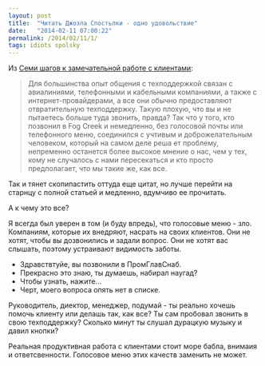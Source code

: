 ```yaml
---
layout: post
title:  "Читать Джоэла Спостьлки - одно удовольствие"
date:   "2014-02-11 07:00:22"
permalink: /2014/02/11/1/
tags: idiots spolsky
---
```


Из
[Семи шагов к замечательной работе с клиентами](http://local.joelonsoftware.com/wiki/%D0%A1%D0%B5%D0%BC%D1%8C_%D1%88%D0%B0%D0%B3%D0%BE%D0%B2_%D0%BD%D0%B0_%D0%BF%D1%83%D1%82%D0%B8_%D0%BA_%D0%B2%D0%BE%D1%81%D1%85%D0%B8%D1%82%D0%B8%D1%82%D0%B5%D0%BB%D1%8C%D0%BD%D0%BE%D0%B9_%D1%81%D0%BB%D1%83%D0%B6%D0%B1%D0%B5_%D0%BF%D0%BE_%D1%80%D0%B0%D0%B1%D0%BE%D1%82%D0%B5_%D1%81_%D0%BA%D0%BB%D0%B8%D0%B5%D0%BD%D1%82%D0%B0%D0%BC%D0%B8):

>Для большинства опыт общения с техподдержкой связан с авиалиниями,
>телефонными и кабельными компаниями, а также с интернет-провайдерами,
>а все они обычно предоставляют отвратительную техподдержку. Такую
>плохую, что вы и не пытаетесь больше туда звонить, правда? Так что у
>того, кто позвонил в Fog Creek и немедленно, без голосовой почты или
>телефонного меню, соединился с учтивым и доброжелательным человеком,
>который на самом деле реша ет проблему, непременно останется более
>высокое мнение о нас, чем у тех, кому не случалось с нами
>пересекаться и кто просто предполагает, что мы такие же, как все.

Так и тянет скопипастить оттуда еще цитат, но лучше перейти на старнцу
с полной статьей и медленно, вдумчиво ее прочитать.

А к чему это все?

Я всегда был уверен в том (и буду впредь), что голосовые меню - зло.
Компаниям, которые их внедряют, насрать на своих клиентов. Они не
хотят, чтобы вы дозвонились и задали вопрос. Они не хотят вас слышать,
поэтому устраивают видимость заботы.

- Здравствтуйе, вы позвонили в ПромГлавСнаб.
- Прекрасно это знаю, ты думаешь, набирал наугад?
- Чтобы узнать, нажите...
- Черт, моего вопроса опять нет в списке.

Руководитель, диектор, менеджер, подумай - ты реально хочешь помочь
клиенту или делашь так, как все? Ты сам пробовал звонить в свою
техподдержку? Сколько минут ты слушал дурацкую музыку и давил кнопки?

Реальная продуктивная работа с клиентами стоит море бабла, внимаия и
ответсвенности.  Голосовое меню этих качеств заменить не может.
